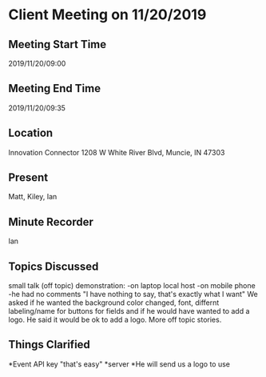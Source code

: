 # Client Meeting on 11/20/2019

## Meeting Start Time

2019/11/20/09:00

## Meeting End Time

2019/11/20/09:35

## Location

Innovation Connector 1208 W White River Blvd, Muncie, IN 47303

## Present

Matt, Kiley, Ian

## Minute Recorder

Ian

## Topics Discussed

small talk (off topic)
demonstration:
	-on laptop local host
	-on mobile phone
	-he had no comments "I have nothing to say, that's exactly what I want"
We asked if he wanted the background color changed, font, differnt labeling/name for buttons for fields and if he would have wanted to add a logo. He said it would be ok to add a logo.
More off topic stories.

## Things Clarified

*Event API key "that's easy"
*server
*He will send us a logo to use
